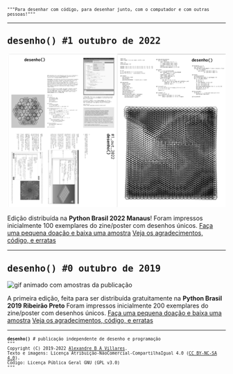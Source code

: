<div style="font-family: inconsolat bold, monospace; font-size: 0.7em">"""Para desenhar com código, para desenhar junto, com o computador e com outras pessoas!"""</div>

---
<h2 style="font-family: inconsolata bold, monospace;">desenho() #1 outubro de 2022</h2>

![2022-11-01_11-23](/assets/thumbnail-desenho1.png)

Edição distribuída na **Python Brasil 2022 Manaus**!
Foram impressos inicialmente 100 exemplares do zine/poster com desenhos únicos.
[Faça uma pequena doação e baixa uma amostra](https://villares.gumroad.com/l/desenho1)
[Veja os agradecimentos, código, e erratas](1_outubro_2022/README.md)

---
<h2 style="font-family: inconsolata bold, monospace;">desenho() #0 outubro de 2019</h2>

![gif animado com amostras da publicação](assets/amostra-desenho0.gif)

A primeira edição, feita para ser distribuída gratuitamente na **Python Brasil 2019 Ribeirão Preto**
Foram impressos inicialmente 200 exemplares do zine/poster com desenhos únicos.
[Faça uma pequena doação e baixa uma amostra](https://villares.gumroad.com/l/desenho0)
[Veja os agradecimentos, código, e erratas](0_outubro_2019/README.md)

---
<div style="font-family: inconsolata, monospace; font-size: 0.7em">
<b>desenho()</b> # publicação independente de desenho e programação<br>
"""<br>
Copyright (C) 2019-2022 <a href="https://abav.lugaralgum.com">Alexandre B A Villares</a>.<br> 
Texto e imagens: Licença Atribuição-NãoComercial-CompartilhaIgual 4.0 (<a href="https://creativecommons.org/licenses/by-nc-sa/4.0/deed.pt_BR">CC BY-NC-SA 4.0</a>).<br>Código: Licença Pública Geral GNU (<a ref="https://github.com/villares/desenho-sem-argumentos/blob/master/LICENSE.txt">GPL v3.0</a>)
<br>"""
</div>
